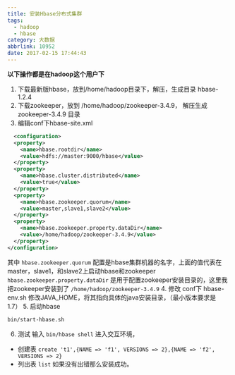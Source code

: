 ```yaml
---
title: 安装Hbase分布式集群
tags:
  - hadoop
  - hbase
category: 大数据
abbrlink: 10952
date: 2017-02-15 17:44:43
---
```


**以下操作都是在hadoop这个用户下**

1. 下载最新版hbase，放到/home/hadoop目录下，解压，生成目录 hbase-1.2.4
2. 下载zookeeper，放到 /home/hadoop/zookeeper-3.4.9， 解压生成 zookeeper-3.4.9 目录
3. 编辑conf下hbase-site.xml
```xml
  <configuration>
  <property>
    <name>hbase.rootdir</name>
    <value>hdfs://master:9000/hbase</value>
  </property>
  <property>
    <name>hbase.cluster.distributed</name>
    <value>true</value>
  </property>
  <property>
    <name>hbase.zookeeper.quorum</name>
    <value>master,slave1,slave2</value>
  </property>
  <property>
    <name>hbase.zookeeper.property.dataDir</name>
    <value>/home/hadoop/zookeeper-3.4.9</value>
  </property>
</configuration>
```
其中 `hbase.zookeeper.quorum` 配置是hbase集群机器的名字，上面的值代表在master，slave1，和slave2上启动hbase和zookeeper
`hbase.zookeeper.property.dataDir` 是用于配置zookeeper安装目录的，这里我把zookeeper安装到了 `/home/hadoop/zookeeper-3.4.9`
4. 修改 conf下 hbase-env.sh
修改JAVA_HOME，将其指向具体的java安装目录，（最小版本要求是1.7）
5. 启动hbase
```bash
bin/start-hbase.sh
```
6. 测试
输入 `bin/hbase shell` 进入交互环境，
- 创建表 `create 't1',{NAME => 'f1', VERSIONS => 2},{NAME => 'f2', VERSIONS => 2}`
- 列出表 `list`
如果没有出错那么安装成功。
